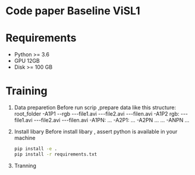 # Code paper Baseline ViSL1
# Requirements
- Python >= 3.6
- GPU 12GB
- Disk >= 100 GB
# Training 
1. Data preparetion
   Before run scrip ,prepare data like this structure:
   root_folder
         -A1P1
            --rgb
               ---file1.avi
               ---file2.avi
               ---filen.avi
         -A1P2
            rgb:
               ---file1.avi
               ---file2.avi
               ---filen.avi
         -A1PN:
            ...
         -A2P1:
            ...
         -A2PN
            ...
         ...
         -ANPN
            ...
    
3. Install libary
   Before install libary , assert python is available in your machine
   ```bash
   pip install -e .
   pip install -r requirements.txt
   ```
4. Tranning

